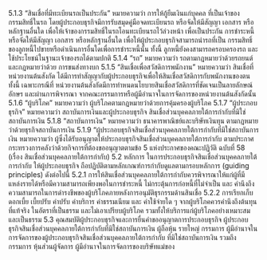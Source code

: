 5.1.3 “สินเชื่อที่มีทะเบียนรถเป็นประกัน” หมายความว่า การให้กู้ยืมเงินแก่บุคคล
ที่เป็นเจ้าของกรรมสิทธิ์ในรถ โดยผู้ประกอบธุรกิจมีการรับสมุดคู่มือจดทะเบียนรถ หรือจัดให้มีสัญญา
เอกสาร หรือหลักฐานอื่นใด เพื่อให้เจ้าของกรรมสิทธิ์ในรถโอนทะเบียนรถไว้ล่วงหน้า เพื่อเป็นประกัน
การชำระหนี้ หรือจัดให้มีสัญญา เอกสาร หรือหลักฐานอื่นใด เพื่อให้ผู้ประกอบธุรกิจสามารถนำรถที่เป็น
กรรมสิทธิ์ของลูกหนี้ไปขายหรือดำเนินการอื่นใดเพื่อการชำระหนี้นั้น ทั้งนี้ ลูกหนี้ยังคงสามารถครอบครองรถ
และใช้ประโยชน์ในฐานะเจ้าของรถได้ตามปกติ
5.1.4 “รถ” หมายความว่า รถตามกฎหมายว่าด้วยรถยนต์ และกฎหมายว่าด้วย
การขนส่งทางบก
5.1.5 “สินเชื่อเพื่อสวัสดิการพนักงาน” หมายความว่า สินเชื่อที่หน่วยงานต้นสังกัด
ได้มีการทำสัญญากับผู้ประกอบธุรกิจเพื่อให้สินเชื่อสวัสดิการกับพนักงานของตน ทั้งนี้ เฉพาะกรณีที่
หน่วยงานต้นสังกัดมีการทําหนดนโยบายสินเชื่อสวัสดิการที่ชัดเจนเป็นลายลักษณ์อักษร และผ่านการพิจารณา
จากคณะกรรมการหรือผู้มีอำนาจในการจัดการของหน่วยงานต้นสังกัดนั้น
5.1.6 “ผู้บริโภค” หมายความว่า ผู้บริโภคตามกฎหมายว่าด้วยการคุ้มครองผู้บริโภค
5.1.7 “ผู้ประกอบธุรกิจ” หมายความว่า สถาบันการเงินและผู้ประกอบธุรกิจ
สินเชื่อส่วนบุคคลภายใต้การกำกับที่มิใช่สถาบันการเงิน
5.1.8 “สถาบันการเงิน” หมายความว่า ธนาคารพาณิชย์และบริษัทเงินทุน
ตามกฎหมายว่าด้วยธุรกิจสถาบันการเงิน
5.1.9 “ผู้ประกอบธุรกิจสินเชื่อส่วนบุคคลภายใต้การกำกับที่มิใช่สถาบันการเงิน
หมายความว่า ผู้ซึ่งได้รับอนุญาตให้ประกอบธุรกิจสินเชื่อส่วนบุคคลภายใต้การกำกับ ตามประกาศ
กระทรวงการคลังว่าด้วยกิจการที่ต้องขออนุญาตตามข้อ 5 แห่งประกาศของคณะปฏิวัติ ฉบับที่ 58
(เรื่อง สินเชื่อส่วนบุคคลภายใต้การกำกับ)
5.2 หลักการ
ในการประกอบธุรกิจสินเชื่อส่วนบุคคลภายใต้การกำกับ ให้ผู้ประกอบธุรกิจ
ถือปฏิบัติตามหลักเกณฑ์การกำกับดูแลตามกรอบหลักการ (guiding principles) ดังต่อไปนี้
5.2.1 การให้สินเชื่อส่วนบุคคลภายใต้การกำกับควรพิจารณาให้แก่ผู้ที่มี
แหล่งรายได้หรือมีความสามารถเพียงพอในการชำระหนี้ ไม่กระตุ้นการก่อหนี้ที่ไม่จำเป็น และ
คำนึงถึงความสามารถในการดำรงชีพของผู้บริโภคภายหลังการอนุมัติธุรกรรมด้านสินเชื่อ
5.2.2 การเรียกเก็บดอกเบี้ย เบี้ยปรับ ค่าปรับ ค่าบริการ ค่าธรรมเนียม และ
ค่าใช้จ่ายใด ๆ จากผู้บริโภคควรคำนึงถึงต้นทุนที่แท้จริง ในอัตราที่เป็นธรรม และไม่เอาเปรียบผู้บริโภค
รวมทั้งให้บริการแก่ผู้บริโภคอย่างเหมาะสมและเป็นธรรม
5.3 คุณสมบัติผู้ประกอบธุรกิจและการยื่นคำขออนุญาตการประกอบธุรกิจ
ผู้ประกอบธุรกิจสินเชื่อส่วนบุคคลภายใต้การกำกับที่มิใช่สถาบันการเงิน ผู้ถือหุ้น
รายใหญ่ กรรมการ ผู้มีอำนาจในการจัดการของผู้ประกอบธุรกิจสินเชื่อส่วนบุคคลภายใต้การกำกับ
ที่มิใช่สถาบันการเงิน รวมถึงกรรมการ หุ้นส่วนผู้จัดการ ผู้มีอำนาจในการจัดการของบริษัทแม่ของ
